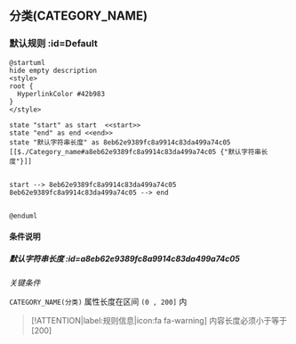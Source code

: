 ## 分类(CATEGORY_NAME) <!-- {docsify-ignore-all} -->

   

### 默认规则 :id=Default

```plantuml
@startuml
hide empty description
<style>
root {
  HyperlinkColor #42b983
}
</style>

state "start" as start  <<start>>
state "end" as end <<end>>
state "默认字符串长度" as 8eb62e9389fc8a9914c83da499a74c05 [[$./Category_name#a8eb62e9389fc8a9914c83da499a74c05 {"默认字符串长度"}]]


start --> 8eb62e9389fc8a9914c83da499a74c05 
8eb62e9389fc8a9914c83da499a74c05 --> end 


@enduml
```

#### 条件说明

##### 默认字符串长度 :id=a8eb62e9389fc8a9914c83da499a74c05


*关键条件*


`CATEGORY_NAME(分类)` 属性长度在区间 `(0 , 200]` 内

> [!ATTENTION|label:规则信息|icon:fa fa-warning]
> 内容长度必须小于等于[200]







